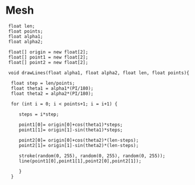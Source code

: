 # Mesh

     float len;
     float points;
     float alpha1;
     float alpha2;

     float[] origin = new float[2];
     float[] point1 = new float[2];
     float[] point2 = new float[2];

     void drawLines(float alpha1, float alpha2, float len, float points){
       
      float step = len/points;
      float theta1 = alpha1*(PI/180);
      float theta2 = alpha2*(PI/180);
       
      for (int i = 0; i < points+1; i = i+1) {

         steps = i*step;

         point1[0]= origin[0]+cos(theta1)*steps;
         point1[1]= origin[1]-sin(theta1)*steps;

         point2[0]= origin[0]+cos(theta2)*(len-steps);
         point2[1]= origin[1]-sin(theta2)*(len-steps);
         
         stroke(random(0, 255), random(0, 255), random(0, 255));
         line(point1[0],point1[1],point2[0],point2[1]);

         }
      }
